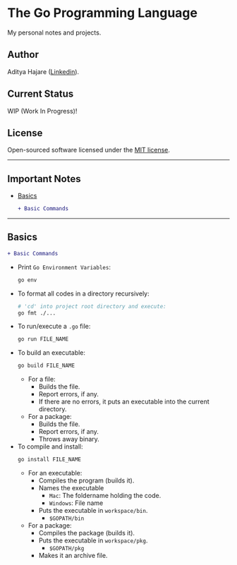 # The Go Programming Language
My personal notes and projects.

## Author
Aditya Hajare ([Linkedin](https://in.linkedin.com/in/aditya-hajare)).

## Current Status
WIP (Work In Progress)!

## License
Open-sourced software licensed under the [MIT license](http://opensource.org/licenses/MIT).

----------------------------------------

## Important Notes
- [Basics](#basics)
    ```diff
    + Basic Commands
    ```

----------------------------------------

## Basics
```diff
+ Basic Commands
```
- Print `Go Environment Variables`:
    ```sh
    go env
    ```
- To format all codes in a directory recursively:
    ```sh
    # 'cd' into project root directory and execute:
    go fmt ./...
    ```
- To run/execute a `.go` file:
    ```sh
    go run FILE_NAME
    ```
- To build an executable:
    ```sh
    go build FILE_NAME
    ```
    * For a file:
        - Builds the file.
        - Report errors, if any.
        - If there are no errors, it puts an executable into the current directory.
    * For a package:
        - Builds the file.
        - Report errors, if any.
        - Throws away binary.
- To compile and install:
    ```sh
    go install FILE_NAME
    ```
    * For an executable:
        - Compiles the program (builds it).
        - Names the executable
            * `Mac`: The foldername holding the code.
            * `Windows`: File name
        - Puts the executable in `workspace/bin`.
            * `$GOPATH/bin`
    * For a package:
        - Compiles the package (builds it).
        - Puts the executable in `workspace/pkg`.
            * `$GOPATH/pkg`
        - Makes it an archive file.